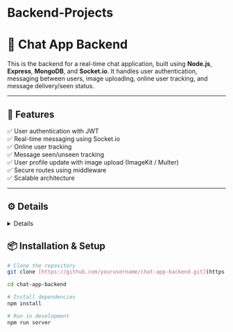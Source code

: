 # Backend-Projects

# 💬 Chat App Backend

This is the backend for a real-time chat application, built using **Node.js**, **Express**, **MongoDB**, and **Socket.io**. It handles user authentication, messaging between users, image uploading, online user tracking, and message delivery/seen status.

---

## 🚀 Features

✅ User authentication with JWT  
✅ Real-time messaging using Socket.io  
✅ Online user tracking  
✅ Message seen/unseen tracking  
✅ User profile update with image upload (ImageKit / Multer)  
✅ Secure routes using middleware  
✅ Scalable architecture  

---

## ⚙️ Details

<details>




## 🛠️ Tech Stack

| Technology   | Usage |
|-------------|--------|
| Node.js     | Backend runtime |
| Express.js  | Web framework |
| MongoDB     | Database |
| Socket.io   | Real-time communication |
| JWT         | Authentication |
| Multer      | File upload |
| ImageKit    | Image hosting (optional) |
| CORS        | Cross-origin access |

---

## ⚙️ Environment Variables (`.env`)

| Variable | Description |
|----------|------------|
| PORT | Server port |
| MONGO_URI | MongoDB connection string |
| JWT_SECRET | Secret key for JWT |

For ImageKit:
| IMAGEKIT_PUBLIC_KEY | |
| IMAGEKIT_PRIVATE_KEY | |
| IMAGEKIT_URL_ENDPOINT | |

---

## 🔌 Socket.io Events

| Event           | Direction        | Description                              |
|-----------------|----------------|------------------------------------------|
| `connection`    | Client → Server | Connects user to socket with userId      |
| `getOnlineUsers`| Server → Client | Sends current list of online users       |
| `newMessage`    | Server → Client | Emits new message to receiver            |
| `disconnect`    | Client → Server | Removes user from online map             |

---

## 📍 API Endpoints

> All protected routes require: `Authorization: Bearer <token>`

### 👤 User Routes (`/api/user`)

| Method | Endpoint         | Auth | Description                       |
|--------|-----------------|------|-----------------------------------|
| POST   | `/register`      | ❌   | Register a new user               |
| POST   | `/login`         | ❌   | Login and get JWT token           |
| GET    | `/check`         | ✅   | Verify token & get user info      |
| PUT    | `/updateProfile` | ✅   | Update user profile (name, bio, image) |

**Example: Update Profile (`multipart/form-data`)**

| Field | Type   | Optional |
|-------|--------|----------|
| `name`| string | ✅       |
| `bio` | string | ✅       |
| `image`| file  | ✅       |

---

### 💬 Message Routes (`/api/messages`)

| Method | Endpoint      | Auth | Description                                         |
|--------|---------------|------|---------------------------------------------------|
| GET    | `/users`       | ✅   | Get all users except logged-in one, with unseen messages count |
| GET    | `/:id`         | ✅   | Get all messages with a specific user            |
| PUT    | `/mark/:id`    | ✅   | Mark a specific message as seen                  |
| POST   | `/send/:id`    | ✅   | Send a message (text/image) to a user           |

**Example: Send Message (`multipart/form-data`)**

| Field  | Type   | Optional |
|--------|--------|----------|
| `text` | string | ✅       |
| `image`| file   | ✅       |

</details>



## 📦 Installation & Setup

```bash
# Clone the repository
git clone [https://github.com/yourusername/chat-app-backend.git](https://github.com/Safiul-Alam-Sarker/Backend-Projects)

cd chat-app-backend

# Install dependencies
npm install

# Run in development
npm run server

